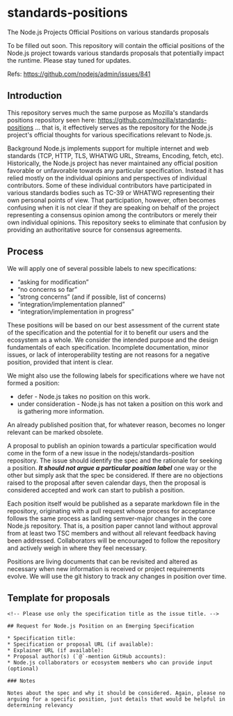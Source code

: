 # standards-positions
The Node.js Projects Official Positions on various standards proposals

To be filled out soon. This repository will contain the official positions of the Node.js project towards various standards proposals that potentially impact the runtime. Please stay tuned for updates.

Refs: https://github.com/nodejs/admin/issues/841

## Introduction

This repository serves much the same purpose as Mozilla's standards positions repository seen here: https://github.com/mozilla/standards-positions ... that is, it effectively serves as the repository for the Node.js project's official thoughts for various specifications relevant to Node.js.

Background
Node.js implements support for multiple internet and web standards (TCP, HTTP, TLS, WHATWG URL, Streams, Encoding, fetch, etc). Historically, the Node.js project has never maintained any official position favorable or unfavorable towards any particular specification. Instead it has relied mostly on the individual opinions and perspectives of individual contributors. Some of these individual contributors have participated in various standards bodies such as TC-39 or WHATWG representing their own personal points of view. That participation, however, often becomes confusing when it is not clear if they are speaking on behalf of the project representing a consensus opinion among the contributors or merely their own individual opinions. This repository seeks to eliminate that confusion by providing an authoritative source for consensus agreements.

## Process

We will apply one of several possible labels to new specifications:

* “asking for modification”
* “no concerns so far”
* “strong concerns” (and if possible, list of concerns)
* “integration/implementation planned”
* “integration/implementation in progress”

These positions will be based on our best assessment of the current state of the specification and the potential for it to benefit our users and the ecosystem as a whole. We consider the intended purpose and the design fundamentals of each specification. Incomplete documentation, minor issues, or lack of interoperability testing are not reasons for a negative position, provided that intent is clear.

We might also use the following labels for specifications where we have not formed a position:

* defer - Node.js takes no position on this work.
* under consideration - Node.js has not taken a position on this work and is gathering more information.

An already published position that, for whatever reason, becomes no longer relevant can be marked obsolete.

A proposal to publish an opinion towards a particular specification would come in the form of a new issue in the nodejs/standards-position repository. The issue should identify the spec and the rationale for seeking a position. ***It should not argue a particular position label*** one way or the other but simply ask that the spec be considered. If there are no objections raised to the proposal after seven calendar days, then the proposal is considered accepted and work can start to publish a position.

Each position itself would be published as a separate markdown file in the repository, originating with a pull request whose process for acceptance follows the same process as landing semver-major changes in the core Node.js repository. That is, a position paper cannot land without approval from at least two TSC members and without all relevant feedback having been addressed. Collaborators will be encouraged to follow the repository and actively weigh in where they feel necessary.

Positions are living documents that can be revisited and altered as necessary when new information is received or project requirements evolve. We will use the git history to track any changes in position over time.

## Template for proposals

```
<!-- Please use only the specification title as the issue title. -->

## Request for Node.js Position on an Emerging Specification

* Specification title:
* Specification or proposal URL (if available):
* Explainer URL (if available):
* Proposal author(s) (`@`-mention GitHub accounts):
* Node.js collaborators or ecosystem members who can provide input (optional)

### Notes

Notes about the spec and why it should be considered. Again, please no arguing for a specific position, just details that would be helpful in determining relevancy
```
